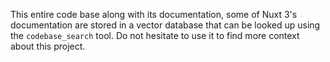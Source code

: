 This entire code base along with its documentation, some of Nuxt 3's documentation are stored in a vector database that can be looked up using the `codebase_search` tool. Do not hesitate to use it to find more context about this project.